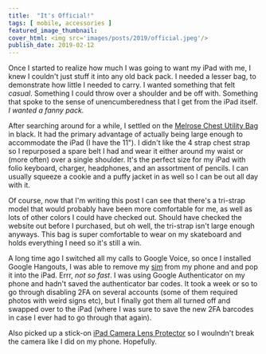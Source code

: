 ```yaml
---
title:  "It's Official!"
tags: [ mobile, accessories ]
featured_image_thumbnail:
cover_html: <img src='images/posts/2019/official.jpeg'/>
publish_date: 2019-02-12
---
```


Once I started to realize how much I was going to want my iPad with me, I knew I couldn't just stuff it into any old back pack. I needed a lesser bag, to demonstrate how little I needed to carry. I wanted something that felt *casual*. Something I could throw over a shoulder and be off with. Something that spoke to the sense of unencumberedness that I get from the iPad itself. *I wanted a fanny pack.*

After searching around for a while, I settled on the [Melrose Chest Utility Bag](https://theofficialbrand.com/collections/bags/chest-bags) in black. It had the primary advantage of actually being large enough to accommodate the iPad (I have the 11"). I didn't like the 4 strap chest strap so I repurposed a spare belt I had and wear it either around my waist or (more often) over a single shoulder. It's the perfect size for my iPad with folio keyboard, charger, headphones, and an assortment of pencils. I can usually squeeze a cookie and a puffy jacket in as well so I can be out all day with it.

Of course, now that I'm writing this post I can see that there's a tri-strap model that would probably have been more comfortable for me, as well as lots of other colors I could have checked out. Should have checked the website out before I purchased, but oh well, the tri-strap isn't large enough anyways. This bag is super comfortable to wear on my skateboard and holds everything I need so it's still a win.

A long time ago I switched all my calls to Google Voice, so once I installed Google Hangouts, I was able to remove my [sim](https://www.mintmobile.com/product/03-month-large-sim-card-plan/) from my phone and and pop it into the iPad. Errr, *not so fast*. I was using Google Authenticator on my phone and hadn't saved the authenticator bar codes. It took a week or so to go through disabling 2FA on several accounts (some of them required photos with weird signs etc), but I finally got them all turned off and swapped over to the iPad (where I was sure to save the new 2FA barcodes in case I ever had to go through that again).

Also picked up a stick-on [iPad Camera Lens Protector](https://www.amazon.com/Camera-Protector-Toughened-Lenses-12-9-inch/dp/B07KTK91J8) so I woulndn't break the camera like I did on my phone. Hopefully.

